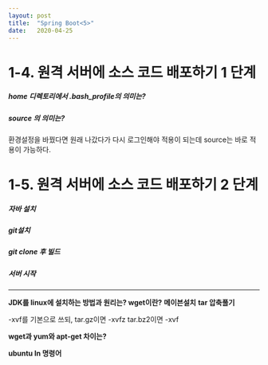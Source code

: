 ```yaml
---
layout: post
title:  "Spring Boot<5>"
date:   2020-04-25
---
```


# 1-4. 원격 서버에 소스 코드 배포하기 1 단계

##### home 디렉토리에서 .bash_profile의 의미는?


##### source 의 의미는?

환경설정을 바꿨다면 원래 나갔다가 다시 로그인해야 적용이 되는데 source는 바로 적용이 가능하다.


# 1-5. 원격 서버에 소스 코드 배포하기 2 단계

##### 자바 설치
##### git설치
##### git clone 후 빌드
##### 서버 시작

---

**JDK를 linux에 설치하는 방법과 원리는? wget이란?**
**메이븐설치**
**tar 압축풀기**

-xvf를 기본으로 쓰되, 
tar.gz이면 -xvfz    tar.bz2이면 -xvf

**wget과 yum와 apt-get 차이는?**

**ubuntu ln 명령어**
